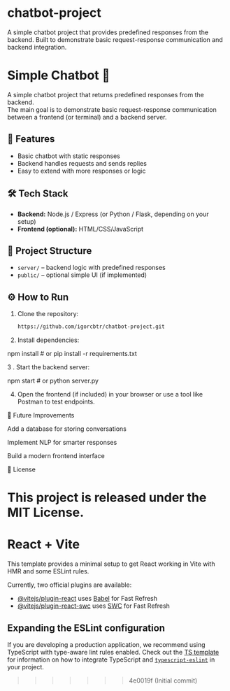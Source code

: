 
# chatbot-project
A simple chatbot project that provides predefined responses from the backend. Built to demonstrate basic request-response communication and backend integration.

# Simple Chatbot 🤖

A simple chatbot project that returns predefined responses from the backend.  
The main goal is to demonstrate basic request-response communication between a frontend (or terminal) and a backend server.

## 🚀 Features
- Basic chatbot with static responses
- Backend handles requests and sends replies
- Easy to extend with more responses or logic

## 🛠️ Tech Stack
- **Backend:** Node.js / Express (or Python / Flask, depending on your setup)
- **Frontend (optional):** HTML/CSS/JavaScript

## 📂 Project Structure
- `server/` – backend logic with predefined responses  
- `public/` – optional simple UI (if implemented)  

## ⚙️ How to Run
1. Clone the repository:
   ```bash
   https://github.com/igorcbtr/chatbot-project.git
2. Install dependencies:

npm install   # or pip install -r requirements.txt

3 . Start the backend server:

npm start     # or python server.py


4. Open the frontend (if included) in your browser or use a tool like Postman to test endpoints.

📌 Future Improvements

Add a database for storing conversations

Implement NLP for smarter responses

Build a modern frontend interface

📄 License

This project is released under the MIT License.
=======
# React + Vite

This template provides a minimal setup to get React working in Vite with HMR and some ESLint rules.

Currently, two official plugins are available:

- [@vitejs/plugin-react](https://github.com/vitejs/vite-plugin-react/blob/main/packages/plugin-react) uses [Babel](https://babeljs.io/) for Fast Refresh
- [@vitejs/plugin-react-swc](https://github.com/vitejs/vite-plugin-react/blob/main/packages/plugin-react-swc) uses [SWC](https://swc.rs/) for Fast Refresh

## Expanding the ESLint configuration

If you are developing a production application, we recommend using TypeScript with type-aware lint rules enabled. Check out the [TS template](https://github.com/vitejs/vite/tree/main/packages/create-vite/template-react-ts) for information on how to integrate TypeScript and [`typescript-eslint`](https://typescript-eslint.io) in your project.
>>>>>>> 4e0019f (Initial commit)
